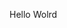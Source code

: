Hello Wolrd


















































































































































































































































































































































































































































































































































































































































































































































































































































































































































































































































































































































































































































































































































































































































































































































































































































































































































































































































































































































































































































































































































































































































































































































































































































































































































































































































































































































































































































































































































































































































































































































































































































































































































































































































































































































































































































































































































































































































































































































































































































































































































































































































































































































































































































































































